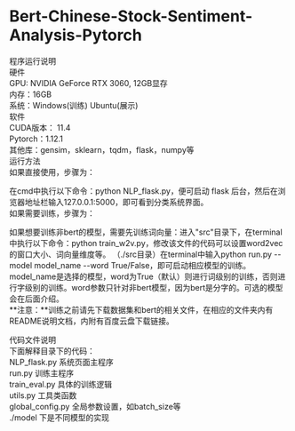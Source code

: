# Bert-Chinese-Stock-Sentiment-Analysis-Pytorch
程序运行说明  
硬件  
GPU: NVIDIA GeForce RTX 3060, 12GB显存  
内存：16GB  
系统：Windows(训练) Ubuntu(展示)  
软件  
CUDA版本： 11.4  
Pytorch：1.12.1  
其他库：gensim，sklearn，tqdm，flask，numpy等  
运行方法  
如果直接使用，步骤为：  

在cmd中执行以下命令：python NLP_flask.py，便可启动 flask 后台，然后在浏览器地址栏输入127.0.0.1:5000，即可看到分类系统界面。  
如果需要训练，步骤为：  

如果想要训练非bert的模型，需要先训练词向量：进入"src"目录下，在terminal中执行以下命令：python train_w2v.py，修改该文件的代码可以设置word2vec的窗口大小、词向量维度等。
（./src目录）在terminal中输入python run.py --model model_name --word True/False，即可启动相应模型的训练。model_name是选择的模型，word为True（默认）则进行词级别的训练，否则进行字级别的训练。word参数只针对非bert模型，因为bert是分字的。可选的模型会在后面介绍。  
**注意：**训练之前请先下载数据集和bert的相关文件，在相应的文件夹内有README说明文档，内附有百度云盘下载链接。  

代码文件说明  
下面解释目录下的代码：  
NLP_flask.py 系统页面主程序  
run.py 训练主程序  
train_eval.py 具体的训练逻辑  
utils.py 工具类函数  
global_config.py 全局参数设置，如batch_size等  
./model 下是不同模型的实现  

